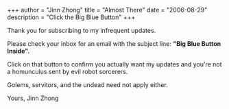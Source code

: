 +++
author = "Jinn Zhong"
title = "Almost There"
date = "2006-08-29"
description = "Click the Big Blue Button"
+++

Thank you for subscribing to my infrequent updates. 

Please check your inbox for an email with the subject line: **"Big Blue Button Inside".**

Click on that button to confirm you actually want my updates and you're not a homunculus sent by evil robot sorcerers.

Golems, servitors, and the undead need not apply either.

Yours, 
Jinn Zhong
